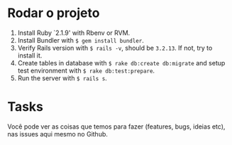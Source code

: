 # Rodar o projeto

1. Install Ruby `2.1.9' with Rbenv or RVM.
2. Install Bundler with `$ gem install bundler`.
3. Verify Rails version with `$ rails -v`, should be `3.2.13`. If not, try to install it.
4. Create tables in database with `$ rake db:create db:migrate` and setup test
   environment with `$ rake db:test:prepare`.
5. Run the server with `$ rails s`.






# Tasks
Você pode ver as coisas que temos para fazer (features, bugs, ideias etc), nas issues aqui mesmo no Github.
